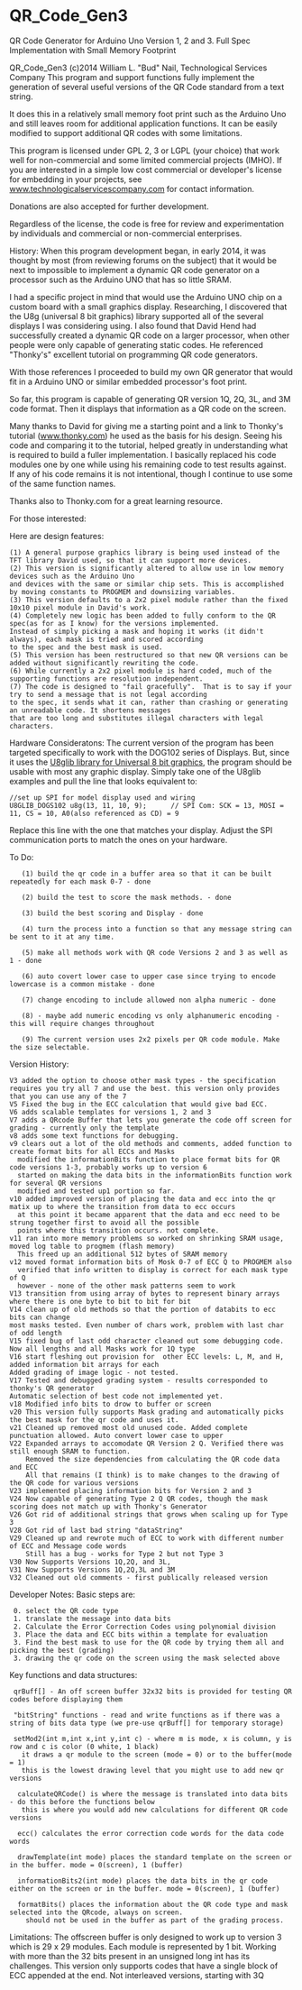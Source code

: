 QR_Code_Gen3
============

QR Code Generator for Arduino Uno Version 1, 2 and 3. Full Spec Implementation with Small Memory Footprint

QR_Code_Gen3
(c)2014 William L. "Bud" Nail, Technological Services Company
This program and support functions fully implement the generation of several useful versions of the QR Code standard from a text string.

It does this in a relatively small memory foot print such as the Arduino Uno and still leaves room for additional application functions.
It can be easily modified to support additional QR codes with some limitations.

This program is licensed under GPL 2, 3 or LGPL (your choice) that work well for non-commercial and some limited commercial projects (IMHO). 
If you are interested in a simple low cost commercial or developer's license for embedding in your projects, 
see  www.technologicalservicescompany.com for contact information.

Donations are also accepted for further development. 

Regardless of the license, the code is free for review and experimentation by individuals and commercial or non-commercial enterprises.

History:
When this program development began, in early 2014, it was thought by most (from reviewing forums on the subject) that it would be next to impossible to implement a dynamic QR code generator on a processor such as the Arduino UNO that has so little SRAM.

I had a specific project in mind that would use the Arduino UNO chip on a custom board with a small graphics display.
Researching, I discovered that the U8g (universal 8 bit graphics) library supported all of the several displays I was considering using.
I also found that David Hend had successfully created a dynamic QR code on a larger processor, when other people were only capable
of generating static codes. He referenced "Thonky's" excellent tutorial on programming QR code generators.

With those references I proceeded to build my own QR generator that would fit in a Arduino UNO or similar embedded processor's foot print.

So far, this program is capable of generating QR version 1Q, 2Q, 3L, and 3M code format. Then it displays 
that information as a QR code on the screen. 

Many thanks to David for giving me a starting point and a link to Thonky's tutorial (www.thonky.com) he used as the basis for his design.
Seeing his code and comparing it to the tutorial, helped greatly in understanding what is required to build a fuller implementation.
I basically replaced his code modules one by one while using his remaining code to test results against. If any of his code remains it 
is not intentional, though I continue to use some of the same function names.

Thanks also to Thonky.com for a great learning resource.

For those interested:

Here are design features: 

    (1) A general purpose graphics library is being used instead of the TFT library David used, so that it can support more devices.
    (2) This version is significantly altered to allow use in low memory devices such as the Arduino Uno 
    and devices with the same or similar chip sets. This is accomplished by moving constants to PROGMEM and downsizing variables.
    (3) This version defaults to a 2x2 pixel module rather than the fixed 10x10 pixel module in David's work. 
    (4) Completely new logic has been added to fully conform to the QR spec(as for as I know) for the versions implemented. 
    Instead of simply picking a mask and hoping it works (it didn't always), each mask is tried and scored according
    to the spec and the best mask is used.
    (5) This version has been restructured so that new QR versions can be added without significantly rewriting the code.
    (6) While currently a 2x2 pixel module is hard coded, much of the supporting functions are resolution independent.
    (7) The code is designed to "fail gracefully".  That is to say if your try to send a message that is not legal according
    to the spec, it sends what it can, rather than crashing or generating an unreadable code. It shortens messages
    that are too long and substitutes illegal characters with legal characters.

Hardware Consideratons: 
The current version of the program has been targeted specifically to work with the DOG102 series of Displays. But,
since it uses the [U8glib library for Universal 8 bit graphics](https://github.com/olikraus/u8glib), the program should be usable with most any graphic display.
Simply take one of the U8glib examples and pull the line that looks equivalent to:
```
//set up SPI for model display used and wiring
U8GLIB_DOGS102 u8g(13, 11, 10, 9);		// SPI Com: SCK = 13, MOSI = 11, CS = 10, A0(also referenced as CD) = 9
```
Replace this line with the one that matches your display.
Adjust the SPI communication ports to match the ones on your hardware.

To Do: 
       
       (1) build the qr code in a buffer area so that it can be built repeatedly for each mask 0-7 - done

       (2) build the test to score the mask methods. - done

       (3) build the best scoring and Display - done

       (4) turn the process into a function so that any message string can be sent to it at any time.

       (5) make all methods work with QR code Versions 2 and 3 as well as 1 - done

       (6) auto covert lower case to upper case since trying to encode lowercase is a common mistake - done

       (7) change encoding to include allowed non alpha numeric - done

       (8) - maybe add numeric encoding vs only alphanumeric encoding - this will require changes throughout

       (9) The current version uses 2x2 pixels per QR code module. Make the size selectable.
       
Version History:

    V3 added the option to choose other mask types - the specification requires you try all 7 and use the best. this version only provides that you can use any of the 7
    V5 Fixed the bug in the ECC calculation that would give bad ECC.
    V6 adds scalable templates for versions 1, 2 and 3
    V7 adds a QRcode Buffer that lets you generate the code off screen for grading - currently only the template
    v8 adds some text functions for debugging.
    v9 clears out a lot of the old methods and comments, added function to create format bits for all ECCs and Masks
      modified the informationBits function to place format bits for QR code versions 1-3, probably works up to version 6
      started on making the data bits in the informationBits function work for several QR versions
      modified and tested up1 portion so far.
    v10 added improved version of placing the data and ecc into the qr matix up to where the transition from data to ecc occurs
      at this point it became apparent that the data and ecc need to be strung together first to avoid all the possible
      points where this transition occurs. not complete.
    v11 ran into more memory problems so worked on shrinking SRAM usage, moved log table to progmem (flash memory)
      This freed up an additional 512 bytes of SRAM memory
    v12 moved format information bits of Mosk 0-7 of ECC Q to PROGMEM also
      verified that info written to display is correct for each mask type of Q
      however - none of the other mask patterns seem to work
    V13 transition from using array of bytes to represent binary arrays where there is one byte to bit to bit for bit
    V14 clean up of old methods so that the portion of databits to ecc bits can change
    most masks tested. Even number of chars work, problem with last char of odd length
    V15 fixed bug of last odd character cleaned out some debugging code. Now all lengths and all Masks work for 1Q type
    V16 start fleshing out provision for  other ECC levels: L, M, and H, added information bit arrays for each
    Added grading of image logic - not tested.
    V17 Tested and debugged grading system - results corresponded to thonky's QR generator
    Automatic selection of best code not implemented yet.
    v18 Modified info bits to drow to buffer or screen
    v20 This version fully supports Mask grading and automatically picks the best mask for the qr code and uses it.
    v21 Cleaned up removed most old unused code. Added complete punctuation allowed. Auto convert lower case to upper
    V22 Expanded arrays to accomodate QR Version 2 Q. Verified there was still enough SRAM to function.
        Removed the size dependencies from calculating the QR code data and ECC
        All that remains (I think) is to make changes to the drawing of the QR code for various versions
    V23 implemented placing information bits for Version 2 and 3
    V24 Now capable of generating Type 2 Q QR codes, though the mask scoring does not match up with Thonky's Generator
    V26 Got rid of additional strings that grows when scaling up for Type 3
    V28 Got rid of last bad string "dataString"
    V29 Cleaned up and rewrote much of ECC to work with different number of ECC and Message code words
        Still has a bug - works for Type 2 but not Type 3
    V30 Now Supports Versions 1Q,2Q, and 3L,
    V31 Now Supports Versions 1Q,2Q,3L and 3M
    V32 Cleaned out old comments - first publically released version

Developer Notes:
  Basic steps are:
    
     0. select the QR code type
     1. translate the message into data bits
     2. Calculate the Error Correction Codes using polynomial division
     3. Place the data and ECC bits within a template for evaluation
     3. Find the best mask to use for the QR code by trying them all and picking the best (grading)
     3. drawing the qr code on the screen using the mask selected above
     
  Key functions and data structures:
     
     qrBuff[] - An off screen buffer 32x32 bits is provided for testing QR codes before displaying them 
 
     "bitString" functions - read and write functions as if there was a string of bits data type (we pre-use qrBuff[] for temporary storage)
 
     setMod2(int m,int x,int y,int c) - where m is mode, x is column, y is row and c is color (0 white, 1 black)
       it draws a qr module to the screen (mode = 0) or to the buffer(mode = 1)
       this is the lowest drawing level that you might use to add new qr versions
       
      calculateQRCode() is where the message is translated into data bits - do this before the functions below
       this is where you would add new calculations for different QR code versions
       
      ecc() calculates the error correction code words for the data code words
 
      drawTemplate(int mode) places the standard template on the screen or in the buffer. mode = 0(screen), 1 (buffer)
      
      informationBits2(int mode) places the data bits in the qr code either on the screen or in the buffer. mode = 0(screen), 1 (buffer)
      
      formatBits() places the information about the QR code type and mask selected into the QRcode, always on screen. 
        should not be used in the buffer as part of the grading process.
        
  Limitations:
    The offscreen buffer is only designed to work up to version 3 which is 29 x 29 modules. Each module is represented by 1 bit.
    Working with more than the 32 bits present in an unsigned long int has its challenges.
    This version only supports codes that have a single block of ECC appended at the end. Not interleaved versions, starting with 3Q
